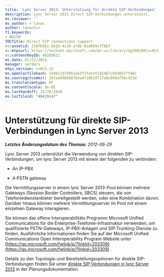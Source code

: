 ```yaml
---
title: 'Lync Server 2013: Unterstützung für direkte SIP-Verbindungen'
description: Lync Server 2013 Direct SIP-Verbindungen unterstützt.
ms.reviewer: ''
ms.author: v-lanac
author: lanachin
f1.keywords:
- NOCSH
TOCTitle: Direct SIP connections support
ms:assetid: 2107b5b1-b619-4c10-a7db-81d0b9c7f8bf
ms:mtpsurl: https://technet.microsoft.com/en-us/library/Gg398289(v=OCS.15)
ms:contentKeyID: 48183611
ms.date: 07/23/2014
manager: serdars
mtps_version: v=OCS.15
ms.openlocfilehash: 32461cbfd5b1e6371fee3fc92467c8430227f48c
ms.sourcegitcommit: 36fee89bb887bea4f18b19f17a8c69daf5bc423d
ms.translationtype: MT
ms.contentlocale: de-DE
ms.lasthandoff: 11/26/2020
ms.locfileid: "49429147"
---
```

# <a name="direct-sip-connections-support-in-lync-server-2013"></a>Unterstützung für direkte SIP-Verbindungen in Lync Server 2013

<div data-xmlns="http://www.w3.org/1999/xhtml">

<div class="topic" data-xmlns="http://www.w3.org/1999/xhtml" data-msxsl="urn:schemas-microsoft-com:xslt" data-cs="https://msdn.microsoft.com/">

<div data-asp="https://msdn2.microsoft.com/asp">



</div>

<div id="mainSection">

<div id="mainBody">

<span> </span>

_**Letztes Änderungsdatum des Themas:** 2012-06-29_

Lync Server 2013 unterstützt die Verwendung von direkten SIP-Verbindungen, um lync Server 2013 mit einem der folgenden zu verbinden:

  - An IP-PBX 

  - A PSTN gateway

Die Vermittlungsserver in einem lync Server 2013-Pool können mehrere Gateways (Session Border Controllers, SBCS) steuern, die von Telefoniedienstanbieter bereitgestellt werden, oder eine Kombination davon. Darüber hinaus können mehrere Vermittlungsserver im Pool mit einem einzelnen Gateway interagieren.

Sie können das offene Interoperabilitäts Programm Microsoft Unified Communications für die Enterprise-Telefonie-Infrastruktur verwenden, um qualifizierte PSTN-Gateways, IP-PBX-Anlagen und SIP-Trunking-Dienste zu finden. Ausführliche Informationen finden Sie auf der Microsoft Unified Communications Open Interoperability Program-Website unter [https://go.microsoft.com/fwlink/p/?linkId=203309](https://go.microsoft.com/fwlink/p/?linkid=203309) .

Details zu den Topologie-und Bereitstellungsoptionen für direkte SIP-Verbindungen finden Sie unter [direkte SIP-Verbindungen in lync Server 2013](lync-server-2013-direct-sip-connections.md) in der Planungsdokumentation.

</div>

<span> </span>

</div>

</div>

</div>

